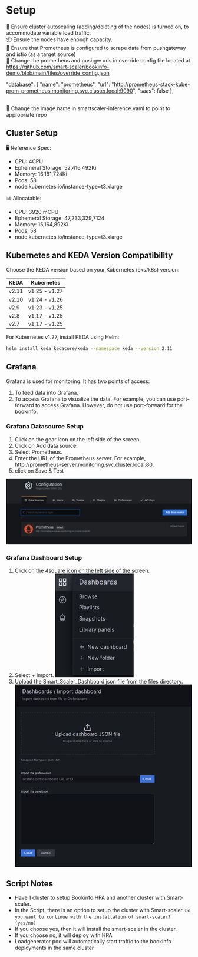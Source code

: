 # Setup

🚀 Ensure cluster autoscaling (adding/deleting of the nodes) is turned on, to accommodate variable load traffic.
<br>
📦 Ensure the nodes have enough capacity.
<br>
🎯 Ensure that Prometheus is configured to scrape data from pushgateway and istio (as a target source)
<br>
🔗 Change the prometheus and pushgw urls in override config file located at https://github.com/smart-scaler/bookinfo-demo/blob/main/files/override_config.json

"database": {
                            "name": "prometheus",
                            "url": "http://prometheus-stack-kube-prom-prometheus.monitoring.svc.cluster.local:9090",
                            "saas": false
                        },

<br>
🔗 Change the image name in smartscaler-inference.yaml to point to appropriate repo

## Cluster Setup

🖥️ Reference Spec:

- CPU: 4CPU
- Ephemeral Storage: 52,416,492Ki
- Memory: 16,181,724Ki
- Pods: 58
- node.kubernetes.io/instance-type=t3.xlarge

📊 Allocatable:

- CPU: 3920 mCPU
- Ephemeral Storage: 47,233,329,7124
- Memory: 15,164,892Ki
- Pods: 58
- node.kubernetes.io/instance-type=t3.xlarge

## Kubernetes and KEDA Version Compatibility

Choose the KEDA version based on your Kubernetes (eks/k8s) version:

| KEDA  | Kubernetes    |
| ----- | ------------- |
| v2.11 | v1.25 - v1.27 |
| v2.10 | v1.24 - v1.26 |
| v2.9  | v1.23 - v1.25 |
| v2.8  | v1.17 - v1.25 |
| v2.7  | v1.17 - v1.25 |

For Kubernetes v1.27, install KEDA using Helm:

```bash
helm install keda kedacore/keda --namespace keda --version 2.11
```

## Grafana

Grafana is used for monitoring. It has two points of access:

1. To feed data into Grafana.
2. To access Grafana to visualize the data.
   For example, you can use port-forward to access Grafana. However, do not use port-forward for the bookinfo.

### Grafana Datasource Setup

1. Click on the gear icon on the left side of the screen.
2. Click on Add data source.
3. Select Prometheus.
4. Enter the URL of the Prometheus server. For example, http://prometheus-server.monitoring.svc.cluster.local:80.
5. click on Save & Test

![Image Description](./files/add-data-source.png)

### Grafana Dashboard Setup

1. Click on the 4square icon on the left side of the screen.
2. Select + Import.
   ![Image Description](./files/import-dashboard.png)
3. Upload the Smart_Scaler_Dashboard.json file from the files directory.
   ![Image Description](./files/upload_dashboard.png)

## Script Notes

- Have 1 cluster to setup Bookinfo HPA and another cluster with Smart-scaler.
- In the Script, there is an option to setup the cluster with Smart-scaler.
  `Do you want to continue with the installation of smart-scaler? (yes/no)`
- If you choose yes, then it will install the smart-scaler in the cluster.
- If you choose no, it will deploy with HPA
- Loadgenerator pod will automatically start traffic to the bookinfo deployments in the same cluster
